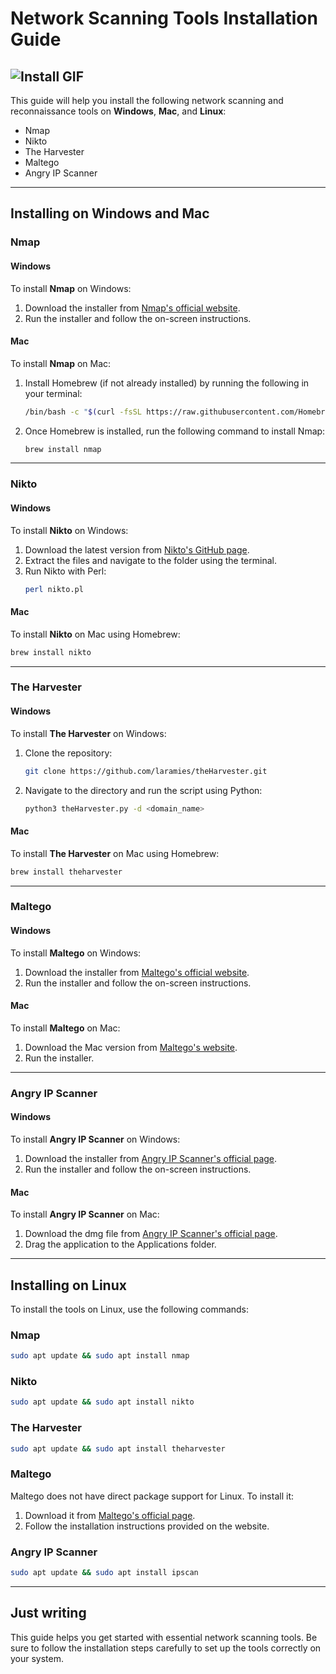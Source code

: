 # Network Scanning Tools Installation Guide

## ![Install GIF](https://media.giphy.com/media/84ihvocszznNK/giphy.gif?cid=ecf05e472ct6bmamwzdsoio1y8j0s1xdteycr8uc5re00nxc&ep=v1_gifs_search&rid=giphy.gif&ct=g)

This guide will help you install the following network scanning and reconnaissance tools on **Windows**, **Mac**, and **Linux**:

- Nmap
- Nikto
- The Harvester
- Maltego
- Angry IP Scanner

---

## Installing on Windows and Mac

### Nmap

#### Windows
To install **Nmap** on Windows:
1. Download the installer from [Nmap's official website](https://nmap.org/download.html).
2. Run the installer and follow the on-screen instructions.

#### Mac
To install **Nmap** on Mac:
1. Install Homebrew (if not already installed) by running the following in your terminal:
   ```bash
   /bin/bash -c "$(curl -fsSL https://raw.githubusercontent.com/Homebrew/install/HEAD/install.sh)"
   ```
2. Once Homebrew is installed, run the following command to install Nmap:
   ```bash
   brew install nmap
   ```

---

### Nikto

#### Windows
To install **Nikto** on Windows:
1. Download the latest version from [Nikto's GitHub page](https://github.com/sullo/nikto).
2. Extract the files and navigate to the folder using the terminal.
3. Run Nikto with Perl:
   ```bash
   perl nikto.pl
   ```

#### Mac
To install **Nikto** on Mac using Homebrew:
```bash
brew install nikto
```

---

### The Harvester

#### Windows
To install **The Harvester** on Windows:
1. Clone the repository:
   ```bash
   git clone https://github.com/laramies/theHarvester.git
   ```
2. Navigate to the directory and run the script using Python:
   ```bash
   python3 theHarvester.py -d <domain_name>
   ```

#### Mac
To install **The Harvester** on Mac using Homebrew:
```bash
brew install theharvester
```

---

### Maltego

#### Windows
To install **Maltego** on Windows:
1. Download the installer from [Maltego's official website](https://www.paterva.com/web7/).
2. Run the installer and follow the on-screen instructions.

#### Mac
To install **Maltego** on Mac:
1. Download the Mac version from [Maltego's website](https://www.paterva.com/web7/).
2. Run the installer.

---

### Angry IP Scanner

#### Windows
To install **Angry IP Scanner** on Windows:
1. Download the installer from [Angry IP Scanner's official page](https://angryip.org/download/#windows).
2. Run the installer and follow the on-screen instructions.

#### Mac
To install **Angry IP Scanner** on Mac:
1. Download the dmg file from [Angry IP Scanner's official page](https://angryip.org/download/#macos).
2. Drag the application to the Applications folder.

---

## Installing on Linux

To install the tools on Linux, use the following commands:

### Nmap
```bash
sudo apt update && sudo apt install nmap
```

### Nikto
```bash
sudo apt update && sudo apt install nikto
```

### The Harvester
```bash
sudo apt update && sudo apt install theharvester
```

### Maltego
Maltego does not have direct package support for Linux. To install it:
1. Download it from [Maltego's official page](https://www.paterva.com/web7/).
2. Follow the installation instructions provided on the website.

### Angry IP Scanner
```bash
sudo apt update && sudo apt install ipscan
```

---

## Just writing
This guide helps you get started with essential network scanning tools. Be sure to follow the installation steps carefully to set up the tools correctly on your system.
```
